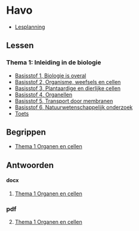 # Havo

* [Lesplanning](lesplanning.md)

## Lessen


### Thema 1: Inleiding in de biologie

- [Basisstof 1, Biologie is overal](lessen/t1b1.md)
- [Basisstof 2, Organisme, weefsels en cellen](lessen/t1b2.md)
- [Basisstof 3, Plantaardige en dierlijke cellen](lessen/t1b3.md)
- [Basisstof 4, Organellen](lessen/t1b4.md)
- [Basisstof 5, Transport door membranen](lessen/t1b5.md)
- [Basisstof 6, Natuurwetenschappelijk onderzoek](lessen/t1b6.md)
- [Toets](lessen/t1toets.md)


<!--
### Thema 2: Voortplanting en seksualiteit
- [Basisstof 1, Ongeslachtelijke voortplanting](lessen/t2b1.md)
- [Basisstof 2, Geslachtelijke voortplanting](lessen/t2b2.md)
- [Basisstof 3, Hormonen](lessen/t2b3.md)
- [Basisstof 4, Zwanger](lessen/t2b4.md)
- [Basisstof 5, Seksualiteit](lessen/t2b5.md)
- [Basisstof 6, SOA's en geboorteregeling](lessen/t2b6.md)


## Boek

* [Biologie Voor Jou HAVO 4a](boek/BVJ_H_4A_Boek.docx)
* [Biologie Voor Jou HAVO 4b](boek/BVJ_H_4B_Boek.docx)
-->

## Begrippen

* [Thema 1 Organen en cellen](begrippen/Bvj-4havo-T1-begrippenlijst.docx)

## Antwoorden

#### docx

1. [Thema 1 Organen en cellen](antwoorden/7_0_bvj_havo_4a_uitwerkingen_t1.docx)

### pdf

2. [Thema 1 Organen en cellen](antwoorden/7_0_bvj_havo_4a_uitwerkingen_t1.pdf)

